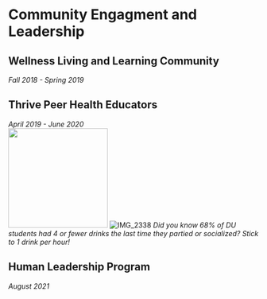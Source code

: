 # Community Engagment and Leadership
## Wellness Living and Learning Community
<i>Fall 2018 - Spring 2019</i>
## Thrive Peer Health Educators
<i>April 2019 - June 2020</i>
<br>
<img src="https://user-images.githubusercontent.com/91146906/151018455-c85f1384-062c-466b-ac52-d338eb03a261.jpg" height="200"/>
![IMG_2338](https://user-images.githubusercontent.com/91146906/151018455-c85f1384-062c-466b-ac52-d338eb03a261.jpg)
<i>Did you know 68% of DU students had 4 or fewer drinks the last time they partied or socialized? Stick to 1 drink per hour!</i>
## Human Leadership Program
<i>August 2021</i>
